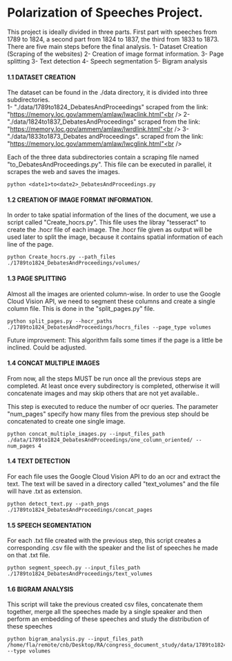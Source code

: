 # Polarization of Speeches Project.
This project is ideally divided in three parts. First part with speeches from 1789 to 1824, a second part 
from 1824 to 1837, the third from 1833 to 1873. There are five main steps before the final analysis.
1- Dataset Creation (Scraping of the websites)
2- Creation of image format information.
3- Page splitting
3- Text detection
4- Speech segmentation
5- Bigram analysis


#### 1.1 DATASET CREATION
The dataset can be found in the ./data directory, it is divided into three subdirectories.<br />
1- "./data/1789to1824_DebatesAndProceedings" scraped from the link: "https://memory.loc.gov/ammem/amlaw/lwaclink.html"<br />
2- "./data/1824to1837_DebatesAndProceedings" scraped from the link: "https://memory.loc.gov/ammem/amlaw/lwrdlink.html"<br />
3- "./data/1833to1873_Debates andProceedings". scraped from the link: "https://memory.loc.gov/ammem/amlaw/lwcglink.html"<br />

Each of the three data subdirectories contain a scraping file named "<date1>to<date2>_DebatesAndProceedings.py". 
This file can be executed in parallel, it scrapes the web and saves the images.

```console
python <date1>to<date2>_DebatesAndProceedings.py
```

#### 1.2 CREATION OF IMAGE FORMAT INFORMATION.
In order to take spatial information of the lines of the document, we use a script called "Create_hocrs.py".
This file uses the libray "tesseract" to create the .hocr file of each image. 
The .hocr file given as output will be used later to split the image, because it contains
spatial information of each line of the page.
```console
python Create_hocrs.py --path_files ./1789to1824_DebatesAndProceedings/volumes/
```
 
#### 1.3 PAGE SPLITTING
Almost all the images are oriented column-wise. In order to use the Google Cloud Vision API, 
we need to segment these columns and create a single column file. This is done in the "split_pages.py" file.
```console
python split_pages.py --hocr_paths ./1789to1824_DebatesAndProceedings/hocrs_files --page_type volumes
```
Future improvement: This algorithm fails some times if the page is a little be inclined. Could be adjusted.  


#### 1.4 CONCAT MULTIPLE IMAGES
From now, all the steps MUST be run once all the previous steps are completed. At least once every
subdirectory is completed, otherwise it will concatenate images and may skip others that are not yet available.. 

This step is executed to reduce the number of ocr queries. The parameter "num_pages" specify how many files from the
previous step should be concatenated to create one single image.
```console
python concat_multiple_images.py --input_files_path ./data/1789to1824_DebatesAndProceedings/one_column_oriented/ --num_pages 4
```

#### 1.4 TEXT DETECTION
For each file uses the Google Cloud Vision API to do an ocr and extract the text. The text
will be saved in a directory called "text_volumes" and the file will have .txt as extension.
```console
python detect_text.py --path_pngs ./1789to1824_DebatesAndProceedings/concat_pages
```

#### 1.5 SPEECH SEGMENTATION
For each .txt file created with the previous step, this script creates a corresponding .csv file with the speaker and 
the list of speeches he made on that .txt file.
```console
python segment_speech.py --input_files_path ./1789to1824_DebatesAndProceedings/text_volumes
```

#### 1.6 BIGRAM ANALYSIS
This script will take the previous created csv files, concatenate them together, merge all the speeches
made by a single speaker and then perform an embedding of these speeches and study the distribution
of these speeches
 
```console
python bigram_analysis.py --input_files_path /home/fla/remote/cnb/Desktop/RA/congress_document_study/data/1789to1824_DebatesAndProceedings/speeches --type volumes
```